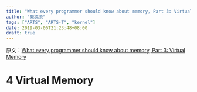 ```yaml
---
title: "What every programmer should know about memory, Part 3: Virtual Memory"
author: "颇忒脱"
tags: ["ARTS", "ARTS-T", "kernel"]
date: 2019-03-06T21:23:48+08:00
draft: true
---
```


<!--more-->

原文：[What every programmer should know about memory, Part 3: Virtual Memory][origin]

# 4 Virtual Memory



[origin]: https://lwn.net/Articles/253361/